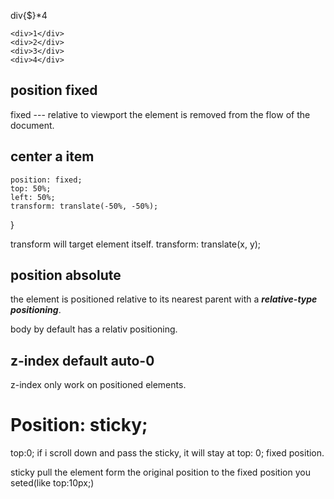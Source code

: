   div{$}*4

    <div>1</div>
    <div>2</div>
    <div>3</div>
    <div>4</div>
    
## position fixed
fixed --- relative to viewport
the element is removed from the flow of the document.

## center a item

    position: fixed;
    top: 50%;
    left: 50%;
    transform: translate(-50%, -50%);
}
 
transform will target element itself.
    transform: translate(x, y);

## position absolute
the element is positioned relative to its nearest parent with a ___relative-type positioning___.

body by default has a relativ positioning.

## z-index default auto-0
z-index only work on positioned elements.

# Position: sticky;
  top:0;
  if i scroll down and pass the sticky, it will stay at top: 0; fixed position.

  sticky pull the element form the original position to the fixed position you seted(like top:10px;)
